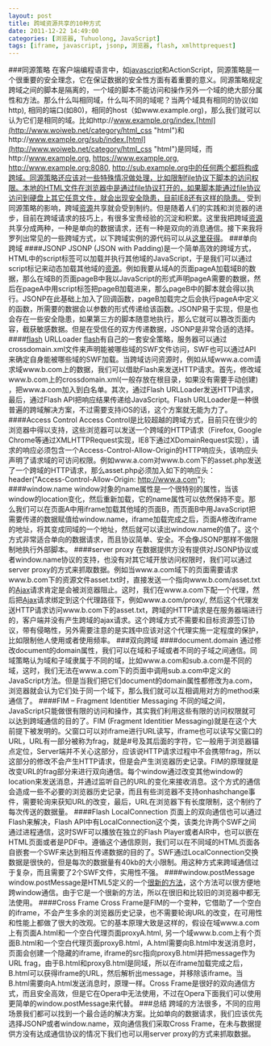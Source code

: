 ```yaml
---
layout: post
title: 跨域资源共享的10种方式
date: 2011-12-22 14:49:00
categories: [浏览器, Tuhuolong, JavaScript]
tags: [iframe, javascript, jsonp, 浏览器, flash, xmlhttprequest]
---
```

###同源策略
在客户端编程语言中，如[javascript](http://www.woiweb.net/category/javascript "javascript")和ActionScript，同源策略是一个很重要的安全理念，它在保证数据的安全性方面有着重要的意义。同源策略规定跨域之间的脚本是隔离的，一个域的脚本不能访问和操作另外一个域的绝大部分属性和方法。那么什么叫相同域，什么叫不同的域呢？当两个域具有相同的协议(如http),
 相同的端口(如80)，相同的host（如www.example.org)，那么我们就可以认为它们是相同的域。比如http://www.example.org/index.[html](http://www.woiweb.net/category/html_css "html")和http://www.example.org/sub/index.[html](http://www.woiweb.net/category/html_css "html")是同域，而http://www.example.org,
 https://www.example.org, http://www.example.org:8080, http://sub.example.org中的任何两个都将构成跨域。同源策略还应该对一些特殊情况做处理，比如限制file协议下脚本的访问权限。本地的HTML文件在浏览器中是通过file协议打开的，如果脚本能通过file协议访问到硬盘上其它任意文件，就会出现安全隐患，目前IE8还有这样的隐患。
受到同源策略的影响，跨域[资源](http://www.woiweb.net/category/resource "资源")共享就会受到制约。但是随着人们的实践和浏览器的进步，目前在跨域请求的技巧上，有很多宝贵经验的沉淀和积累。这里我把跨域[资源](http://www.woiweb.net/category/resource "资源")共享分成两种，一种是单向的数据请求，还有一种是双向的消息通信。接下来我将罗列出常见的一些跨域方式，以下跨域实例的源代码可以从[这里获得](http://github.com/colorhook/crossdomain)。
###单向跨域
####JSONP
JSONP (JSON with Padding)是一个简单高效的跨域方式，HTML中的script标签可以加载并执行其他域的JavaScript，于是我们可以通过script标记来动态加载其他域的[资源](http://www.woiweb.net/category/resource "资源")。例如我要从域A的页面pageA加载域B的数据，那么在域B的页面pageB中我以JavaScript的形式声明pageA需要的数据，然后在pageA中用script标签把pageB加载进来，那么pageB中的脚本就会得以执行。JSONP在此基础上加入了回调函数，pageB加载完之后会执行pageA中定义的函数，所需要的数据会以参数的形式传递给该函数。JSONP易于实现，但是也会存在一些安全隐患，如果第三方的脚本随意地执行，那么它就可以篡改页面内容，截获敏感数据。但是在受信任的双方传递数据，JSONP是非常合适的选择。
####[flash](http://www.woiweb.net/tag/flash "flash") URLLoader
[flash](http://www.woiweb.net/tag/flash "flash")有自己的一套安全策略，服务器可以通过crossdomain.xml文件来声明能被哪些域的SWF文件访问，SWF也可以通过API来确定自身能被哪些域的SWF加载。当跨域访问资源时，例如从域www.a.com请求域www.b.com上的数据，我们可以借助Flash来发送HTTP请求。首先，修改域www.b.com上的crossdomain.xml(一般存放在根目录，如果没有需要手动创建)
 ，把www.a.com加入到白名单。其次，通过Flash URLLoader发送HTTP请求，最后，通过Flash API把响应结果传递给JavaScript。Flash URLLoader是一种很普遍的跨域解决方案，不过需要支持iOS的话，这个方案就无能为力了。
####Access Control
Access Control是比较超越的跨域方式，目前只在很少的浏览器中得以支持，这些浏览器可以发送一个跨域的HTTP请求（Firefox, Google Chrome等通过XMLHTTPRequest实现，IE8下通过XDomainRequest实现），请求的响应必须包含一个Access-Control-Allow-Origin的HTTP响应头，该响应头声明了请求域的可访问权限。例如www.a.com对www.b.com下的asset.php发送了一个跨域的HTTP请求，那么asset.php必须加入如下的响应头：
	header("Access-Control-Allow-Origin: http://www.a.com");
####window.name
window对象的name属性是一个很特别的属性，当该window的location变化，然后重新加载，它的name属性可以依然保持不变。那么我们可以在页面A中用iframe加载其他域的页面B，而页面B中用JavaScript把需要传递的数据赋值给window.name，iframe加载完成之后，页面A修改iframe的地址，将其变成同域的一个地址，然后就可以读出window.name的值了。这个方式非常适合单向的数据请求，而且协议简单、安全。不会像JSONP那样不做限制地执行外部脚本。
####server proxy
在数据提供方没有提供对JSONP协议或者window.name协议的支持，也没有对其它域开放访问权限时，我们可以通过server proxy的方式来抓取数据。例如当www.a.com域下的页面需要请求www.b.com下的资源文件asset.txt时，直接发送一个指向www.b.com/asset.txt的[Ajax](http://www.woiweb.net/tag/ajax "Ajax")请求肯定是会被浏览器阻止。这时，我们在www.a.com下配一个代理，然后把[Ajax](http://www.woiweb.net/tag/ajax "Ajax")请求绑定到这个代理路径下，例如www.a.com/proxy/,
 然后这个代理发送HTTP请求访问www.b.com下的asset.txt，跨域的HTTP请求是在服务器端进行的，客户端并没有产生跨域的ajax请求。这个跨域方式不需要和目标资源签订协议，带有侵略性，另外需要注意的是实践中应该对这个代理实施一定程度的保护，比如限制他人使用或者使用频率。
###双向跨域
####document.domain
通过修改document的domain属性，我们可以在域和子域或者不同的子域之间通信。同域策略认为域和子域隶属于不同的域，比如www.a.com和sub.a.com是不同的域，这时，我们无法在www.a.com下的页面中调用sub.a.com中定义的JavaScript方法。但是当我们把它们document的domain属性都修改为a.com，浏览器就会认为它们处于同一个域下，那么我们就可以互相调用对方的method来通信了。
####FIM – Fragment Identitier Messaging
不同的域之间，JavaScript只能做很有限的访问和操作，其实我们利用这些有限的访问权限就可以达到跨域通信的目的了。FIM (Fragment Identitier Messaging)就是在这个大前提下被发明的。父窗口可以对iframe进行URL读写，iframe也可以读写父窗口的URL，URL有一部分被称为frag，就是#号及其后面的字符，它一般用于浏览器锚点定位，Server端并不关心这部分，应该说HTTP请求过程中不会携带frag，所以这部分的修改不会产生HTTP请求，但是会产生浏览器历史记录。FIM的原理就是改变URL的frag部分来进行双向通信。每个window通过改变其他window的location来发送消息，并通过监听自己的URL的变化来接收消息。这个方式的通信会造成一些不必要的浏览器历史记录，而且有些浏览器不支持onhashchange事件，需要轮询来获知URL的改变，最后，URL在浏览器下有长度限制，这个制约了每次传送的数据量。
####Flash LocalConnection
页面上的双向通信也可以通过Flash来解决，Flash API中有LocalConnection这个类，该类允许两个SWF之间通过进程通信，这时SWF可以播放在独立的Flash Player或者AIR中，也可以嵌在HTML页面或者是PDF中。遵循这个通信原则，我们可以在不同域的HTML页面各自嵌套一个SWF来达到相互传递数据的目的了。SWF通过LocalConnection交换数据是很快的，但是每次的数据量有40kb的大小限制。用这种方式来跨域通信过于复杂，而且需要了2个SWF文件，实用性不强。
####window.postMessage
window.postMessage是HTML5定义的一个[很新的方法](http://dev.w3.org/html5/postmsg/)，这个方法可以很方便地跨window通信。由于它是一个很新的方法，所以在很旧和比较旧的浏览器中都无法使用。
####Cross Frame
Cross Frame是FIM的一个变种，它借助了一个空白的iframe，不会产生多余的浏览器历史记录，也不需要轮询URL的改变，在可用性和性能上都做了很大的改观。它的基本原理大致是这样的，假设在域www.a.com上有页面A.html和一个空白代理页面proxyA.html, 另一个域www.b.com上有个页面B.html和一个空白代理页面proxyB.html，A.html需要向B.html中发送消息时，页面会创建一个隐藏的iframe, iframe的src指向proxyB.html并把message作为URL
 frag，由于B.html和proxyB.html是同域，所以在iframe加载完成之后，B.html可以获得iframe的URL，然后解析出message，并移除该iframe。当B.html需要向A.html发送消息时，原理一样。Cross Frame是很好的双向通信方式，而且安全高效，但是它在Opera中无法使用，不过在Opera下面我们可以使用更简单的window.postMessage来代替。
###总结
跨域的方法很多，不同的应用场景我们都可以找到一个最合适的解决方案。比如单向的数据请求，我们应该优先选择JSONP或者window.name，双向通信我们采取Cross Frame，在未与数据提供方没有达成通信协议的情况下我们也可以用server proxy的方式来抓取数据。
